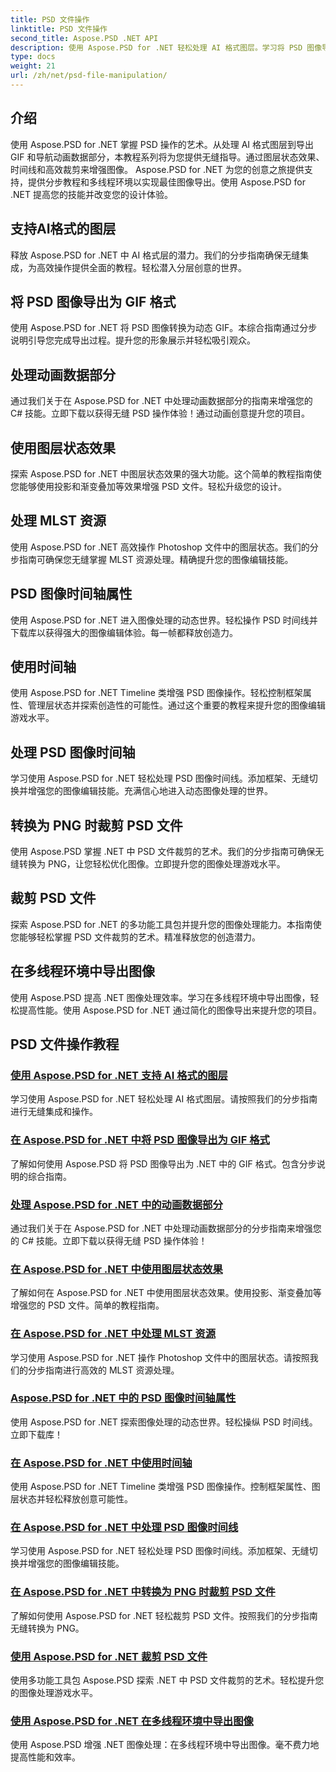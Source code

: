 ```yaml
---
title: PSD 文件操作
linktitle: PSD 文件操作
second_title: Aspose.PSD .NET API
description: 使用 Aspose.PSD for .NET 轻松处理 AI 格式图层。学习将 PSD 图像导出为 GIF、处理动画数据部分以及操作图层状态。
type: docs
weight: 21
url: /zh/net/psd-file-manipulation/
---
```

## 介绍

使用 Aspose.PSD for .NET 掌握 PSD 操作的艺术。从处理 AI 格式图层到导出 GIF 和导航动画数据部分，本教程系列将为您提供无缝指导。通过图层状态效果、时间线和高效裁剪来增强图像。 Aspose.PSD for .NET 为您的创意之旅提供支持，提供分步教程和多线程环境以实现最佳图像导出。使用 Aspose.PSD for .NET 提高您的技能并改变您的设计体验。

## 支持AI格式的图层

释放 Aspose.PSD for .NET 中 AI 格式层的潜力。我们的分步指南确保无缝集成，为高效操作提供全面的教程。轻松潜入分层创意的世界。

## 将 PSD 图像导出为 GIF 格式

使用 Aspose.PSD for .NET 将 PSD 图像转换为动态 GIF。本综合指南通过分步说明引导您完成导出过程。提升您的形象展示并轻松吸引观众。

## 处理动画数据部分

通过我们关于在 Aspose.PSD for .NET 中处理动画数据部分的指南来增强您的 C# 技能。立即下载以获得无缝 PSD 操作体验！通过动画创意提升您的项目。

## 使用图层状态效果

探索 Aspose.PSD for .NET 中图层状态效果的强大功能。这个简单的教程指南使您能够使用投影和渐变叠加等效果增强 PSD 文件。轻松升级您的设计。

## 处理 MLST 资源

使用 Aspose.PSD for .NET 高效操作 Photoshop 文件中的图层状态。我们的分步指南可确保您无缝掌握 MLST 资源处理。精确提升您的图像编辑技能。

## PSD 图像时间轴属性

使用 Aspose.PSD for .NET 进入图像处理的动态世界。轻松操作 PSD 时间线并下载库以获得强大的图像编辑体验。每一帧都释放创造力。

## 使用时间轴

使用 Aspose.PSD for .NET Timeline 类增强 PSD 图像操作。轻松控制框架属性、管理层状态并探索创造性的可能性。通过这个重要的教程来提升您的图像编辑游戏水平。

## 处理 PSD 图像时间轴

学习使用 Aspose.PSD for .NET 轻松处理 PSD 图像时间线。添加框架、无缝切换并增强您的图像编辑技能。充满信心地进入动态图像处理的世界。

## 转换为 PNG 时裁剪 PSD 文件

使用 Aspose.PSD 掌握 .NET 中 PSD 文件裁剪的艺术。我们的分步指南可确保无缝转换为 PNG，让您轻松优化图像。立即提升您的图像处理游戏水平。

## 裁剪 PSD 文件

探索 Aspose.PSD for .NET 的多功能工具包并提升您的图像处理能力。本指南使您能够轻松掌握 PSD 文件裁剪的艺术。精准释放您的创造潜力。

## 在多线程环境中导出图像

使用 Aspose.PSD 提高 .NET 图像处理效率。学习在多线程环境中导出图像，轻松提高性能。使用 Aspose.PSD for .NET 通过简化的图像导出来提升您的项目。
## PSD 文件操作教程
### [使用 Aspose.PSD for .NET 支持 AI 格式的图层](./support-layers-ai-format/)
学习使用 Aspose.PSD for .NET 轻松处理 AI 格式图层。请按照我们的分步指南进行无缝集成和操作。
### [在 Aspose.PSD for .NET 中将 PSD 图像导出为 GIF 格式](./export-psd-to-gif/)
了解如何使用 Aspose.PSD 将 PSD 图像导出为 .NET 中的 GIF 格式。包含分步说明的综合指南。
### [处理 Aspose.PSD for .NET 中的动画数据部分](./animated-data-sections/)
通过我们关于在 Aspose.PSD for .NET 中处理动画数据部分的分步指南来增强您的 C# 技能。立即下载以获得无缝 PSD 操作体验！
### [在 Aspose.PSD for .NET 中使用图层状态效果](./layer-state-effects/)
了解如何在 Aspose.PSD for .NET 中使用图层状态效果。使用投影、渐变叠加等增强您的 PSD 文件。简单的教程指南。
### [在 Aspose.PSD for .NET 中处理 MLST 资源](./mlst-resources/)
学习使用 Aspose.PSD for .NET 操作 Photoshop 文件中的图层状态。请按照我们的分步指南进行高效的 MLST 资源处理。
### [Aspose.PSD for .NET 中的 PSD 图像时间轴属性](./psd-image-timeline-property/)
使用 Aspose.PSD for .NET 探索图像处理的动态世界。轻松操纵 PSD 时间线。立即下载库！
### [在 Aspose.PSD for .NET 中使用时间轴](./timeline/)
使用 Aspose.PSD for .NET Timeline 类增强 PSD 图像操作。控制框架属性、图层状态并轻松释放创意可能性。
### [在 Aspose.PSD for .NET 中处理 PSD 图像时间线](./psd-image-timeline/)
学习使用 Aspose.PSD for .NET 轻松处理 PSD 图像时间线。添加框架、无缝切换并增强您的图像编辑技能。
### [在 Aspose.PSD for .NET 中转换为 PNG 时裁剪 PSD 文件](./crop-psd-conversion-png/)
了解如何使用 Aspose.PSD for .NET 轻松裁剪 PSD 文件。按照我们的分步指南无缝转换为 PNG。
### [使用 Aspose.PSD for .NET 裁剪 PSD 文件](./crop-psd-file/)
使用多功能工具包 Aspose.PSD 探索 .NET 中 PSD 文件裁剪的艺术。轻松提升您的图像处理游戏水平。
### [使用 Aspose.PSD for .NET 在多线程环境中导出图像](./export-images-multi-thread/)
使用 Aspose.PSD 增强 .NET 图像处理：在多线程环境中导出图像。毫不费力地提高性能和效率。